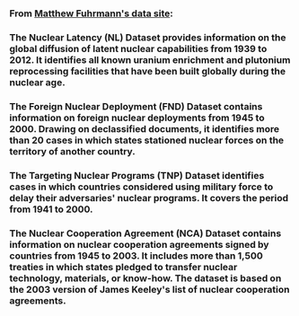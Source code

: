 ### From [Matthew Fuhrmann's data site](http://www.matthewfuhrmann.com/datasets.html):

### The Nuclear Latency (NL) Dataset provides information on the global diffusion of latent nuclear capabilities from 1939 to 2012. It identifies all known uranium enrichment and plutonium reprocessing facilities that have been built globally during the nuclear age.

### The Foreign Nuclear Deployment (FND) Dataset contains information on foreign nuclear deployments from 1945 to 2000. Drawing on declassified documents, it identifies more than 20 cases in which states stationed nuclear forces on the territory of another country. 

### The Targeting Nuclear Programs (TNP) Dataset identifies cases in which countries considered using military force to delay their adversaries' nuclear programs. It covers the period from 1941 to 2000.

### The Nuclear Cooperation Agreement (NCA) Dataset contains information on nuclear cooperation agreements signed by countries from 1945 to 2003.  It includes more than 1,500 treaties in which states pledged to transfer nuclear technology, materials, or know-how. The dataset is based on the 2003 version of James Keeley's list of nuclear cooperation agreements.

